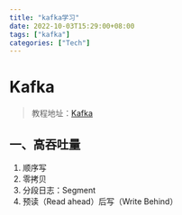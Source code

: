 ```yaml
---
title: "kafka学习"
date: 2022-10-03T15:29:00+08:00
tags: ["kafka"]
categories: ["Tech"]
---
```


# Kafka

> 教程地址：[Kafka](https://www.youtube.com/watch?v=19dzMtsV9pg&list=PLmOn9nNkQxJEDjzl0iBYZ3WuXUuUStxZl&index=4)

## 一、高吞吐量

1. 顺序写
2. 零拷贝
3. 分段日志：Segment
4. 预读（Read ahead）后写（Write Behind）
